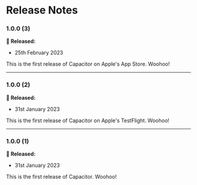 # Release Notes

### 1.0.0 (3)

**🎉 Released:**
- 25th February 2023

This is the first release of Capacitor on Apple's App Store. Woohoo!

---

### 1.0.0 (2)

**🎉 Released:**
- 31st January 2023

This is the first release of Capacitor on Apple's TestFlight. Woohoo!

---

### 1.0.0 (1)

**🎉 Released:**
- 31st January 2023

This is the first release of Capacitor. Woohoo!